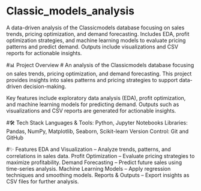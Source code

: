 # Classic_models_analysis
A data-driven analysis of the Classicmodels database focusing on sales trends, pricing optimization, and demand forecasting. Includes EDA, profit optimization strategies, and machine learning models to evaluate pricing patterns and predict demand. Outputs include visualizations and CSV reports for actionable insights.

#📊 Project Overview #
An analysis of the Classicmodels database focusing on sales trends, pricing optimization, and demand forecasting. This project provides insights into sales patterns and pricing strategies to support data-driven decision-making.

Key features include exploratory data analysis (EDA), profit optimization, and machine learning models for predicting demand. Outputs such as visualizations and CSV reports are generated for actionable insights.

#🛠 Tech Stack
Languages & Tools: Python, Jupyter Notebooks
Libraries: Pandas, NumPy, Matplotlib, Seaborn, Scikit-learn
Version Control: Git and GitHub

#✨ Features
EDA and Visualization – Analyze trends, patterns, and correlations in sales data.
Profit Optimization – Evaluate pricing strategies to maximize profitability.
Demand Forecasting – Predict future sales using time-series analysis.
Machine Learning Models – Apply regression techniques and smoothing models.
Reports & Outputs – Export insights as CSV files for further analysis.

